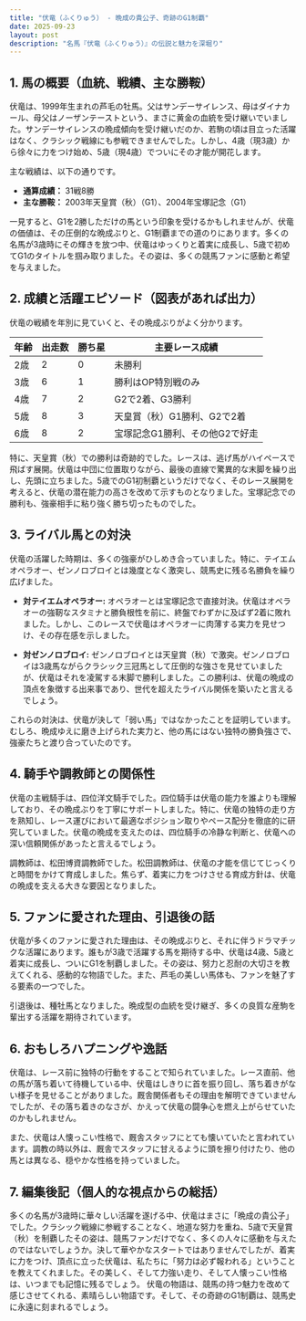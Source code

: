 ```yaml
---
title: "伏竜（ふくりゅう） - 晩成の貴公子、奇跡のG1制覇"
date: 2025-09-23
layout: post
description: "名馬『伏竜（ふくりゅう）』の伝説と魅力を深堀り"
---
```


## 1. 馬の概要（血統、戦績、主な勝鞍）

伏竜は、1999年生まれの芦毛の牡馬。父はサンデーサイレンス、母はダイナカール、母父はノーザンテーストという、まさに黄金の血統を受け継いでいました。サンデーサイレンスの晩成傾向を受け継いだのか、若駒の頃は目立った活躍はなく、クラシック戦線にも参戦できませんでした。しかし、4歳（現3歳）から徐々に力をつけ始め、5歳（現4歳）でついにその才能が開花します。

主な戦績は、以下の通りです。

* **通算成績：** 31戦8勝
* **主な勝鞍：** 2003年天皇賞（秋）（G1）、2004年宝塚記念（G1）

一見すると、G1を2勝しただけの馬という印象を受けるかもしれませんが、伏竜の価値は、その圧倒的な晩成ぶりと、G1制覇までの道のりにあります。多くの名馬が3歳時にその輝きを放つ中、伏竜はゆっくりと着実に成長し、5歳で初めてG1のタイトルを掴み取りました。その姿は、多くの競馬ファンに感動と希望を与えました。


## 2. 成績と活躍エピソード（図表があれば出力）

伏竜の戦績を年別に見ていくと、その晩成ぶりがよく分かります。

| 年齢 | 出走数 | 勝ち星 | 主要レース成績 |
|---|---|---|---|
| 2歳 | 2 | 0 | 未勝利 |
| 3歳 | 6 | 1 | 勝利はOP特別戦のみ |
| 4歳 | 7 | 2 |  G2で2着、G3勝利 |
| 5歳 | 8 | 3 | 天皇賞（秋）G1勝利、G2で2着 |
| 6歳 | 8 | 2 | 宝塚記念G1勝利、その他G2で好走 |


特に、天皇賞（秋）での勝利は奇跡的でした。レースは、逃げ馬がハイペースで飛ばす展開。伏竜は中団に位置取りながら、最後の直線で驚異的な末脚を繰り出し、先頭に立ちました。5歳でのG1初制覇というだけでなく、そのレース展開を考えると、伏竜の潜在能力の高さを改めて示すものとなりました。宝塚記念での勝利も、強豪相手に粘り強く勝ち切ったものでした。


## 3. ライバル馬との対決

伏竜の活躍した時期は、多くの強豪がひしめき合っていました。特に、テイエムオペラオー、ゼンノロブロイとは幾度となく激突し、競馬史に残る名勝負を繰り広げました。

* **対テイエムオペラオー:**  オペラオーとは宝塚記念で直接対決。伏竜はオペラオーの強靭なスタミナと勝負根性を前に、終盤でわずかに及ばず2着に敗れました。しかし、このレースで伏竜はオペラオーに肉薄する実力を見せつけ、その存在感を示しました。

* **対ゼンノロブロイ:** ゼンノロブロイとは天皇賞（秋）で激突。ゼンノロブロイは3歳馬ながらクラシック三冠馬として圧倒的な強さを見せていましたが、伏竜はそれを凌駕する末脚で勝利しました。この勝利は、伏竜の晩成の頂点を象徴する出来事であり、世代を超えたライバル関係を築いたと言えるでしょう。

これらの対決は、伏竜が決して「弱い馬」ではなかったことを証明しています。むしろ、晩成ゆえに磨き上げられた実力と、他の馬にはない独特の勝負強さで、強豪たちと渡り合っていたのです。


## 4. 騎手や調教師との関係性

伏竜の主戦騎手は、四位洋文騎手でした。四位騎手は伏竜の能力を誰よりも理解しており、その晩成ぶりを丁寧にサポートしました。特に、伏竜の独特の走り方を熟知し、レース運びにおいて最適なポジション取りやペース配分を徹底的に研究していました。伏竜の晩成を支えたのは、四位騎手の冷静な判断と、伏竜への深い信頼関係があったと言えるでしょう。

調教師は、松田博資調教師でした。松田調教師は、伏竜の才能を信じてじっくりと時間をかけて育成しました。焦らず、着実に力をつけさせる育成方針は、伏竜の晩成を支える大きな要因となりました。


## 5. ファンに愛された理由、引退後の話

伏竜が多くのファンに愛された理由は、その晩成ぶりと、それに伴うドラマチックな活躍にあります。誰もが3歳で活躍する馬を期待する中、伏竜は4歳、5歳と着実に成長し、ついにG1を制覇しました。その姿は、努力と忍耐の大切さを教えてくれる、感動的な物語でした。また、芦毛の美しい馬体も、ファンを魅了する要素の一つでした。

引退後は、種牡馬となりました。晩成型の血統を受け継ぎ、多くの良質な産駒を輩出する活躍を期待されています。


## 6. おもしろハプニングや逸話

伏竜は、レース前に独特の行動をすることで知られていました。レース直前、他の馬が落ち着いて待機している中、伏竜はしきりに首を振り回し、落ち着きがない様子を見せることがありました。厩舎関係者もその理由を解明できていませんでしたが、その落ち着きのなさが、かえって伏竜の闘争心を燃え上がらせていたのかもしれません。

また、伏竜は人懐っこい性格で、厩舎スタッフにとても懐いていたと言われています。調教の時以外は、厩舎でスタッフに甘えるように頭を擦り付けたり、他の馬とは異なる、穏やかな性格を持っていました。


## 7. 編集後記（個人的な視点からの総括）

多くの名馬が3歳時に華々しい活躍を遂げる中、伏竜はまさに「晩成の貴公子」でした。クラシック戦線に参戦することなく、地道な努力を重ね、5歳で天皇賞（秋）を制覇したその姿は、競馬ファンだけでなく、多くの人々に感動を与えたのではないでしょうか。決して華やかなスタートではありませんでしたが、着実に力をつけ、頂点に立った伏竜は、私たちに「努力は必ず報われる」ということを教えてくれました。その美しく、そして力強い走り、そして人懐っこい性格は、いつまでも記憶に残るでしょう。  伏竜の物語は、競馬の持つ魅力を改めて感じさせてくれる、素晴らしい物語です。そして、その奇跡のG1制覇は、競馬史に永遠に刻まれるでしょう。
